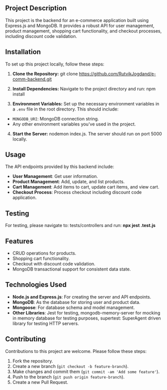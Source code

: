 ## Project Description

This project is the backend for an e-commerce application built using Express.js and MongoDB. It provides a robust API for user management, product management, shopping cart functionality, and checkout processes, including discount code validation.

## Installation

To set up this project locally, follow these steps:

1. **Clone the Repository:**
git clone https://github.com/RutvikJogdand/e-comm-backend.git

2. **Install Dependencies:**
Navigate to the project directory and run: npm install

3. **Environment Variables:**
Set up the necessary environment variables in a `.env` file in the root directory. This should include:
- `MONGODB_URI`: MongoDB connection string.
- Any other environment variables you've used in the project.

4. **Start the Server:**
nodemon index.js.
The server should run on port 5000 locally.

## Usage

The API endpoints provided by this backend include:

- **User Management**: Get user information.
- **Product Management**: Add, update, and list products.
- **Cart Management**: Add items to cart, update cart items, and view cart.
- **Checkout Process**: Process checkout including discount code application.

## Testing

For testing, please navigate to: tests/controllers and run: <b> npx jest <file>.test.js </b>

## Features
- CRUD operations for products.
- Shopping cart functionality.
- Checkout with discount code validation.
- MongoDB transactional support for consistent data state.

## Technologies Used

- **Node.js and Express.js**: For creating the server and API endpoints.
- **MongoDB**: As the database for storing user and product data.
- **Mongoose**: For database schema and model management.
- **Other Libraries**: Jest for testing, mongodb-memory-server for mocking in memory database for testing purposes, supertest: SuperAgent driven library for testing HTTP servers.

## Contributing

Contributions to this project are welcome. Please follow these steps:

1. Fork the repository.
2. Create a new branch (`git checkout -b feature-branch`).
3. Make changes and commit them (`git commit -am 'Add some feature'`).
4. Push to the branch (`git push origin feature-branch`).
5. Create a new Pull Request.

